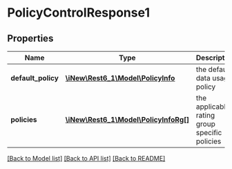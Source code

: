 # PolicyControlResponse1

## Properties
Name | Type | Description | Notes
------------ | ------------- | ------------- | -------------
**default_policy** | [**\iNew\Rest6_1\Model\PolicyInfo**](PolicyInfo.md) | the default data usage policy | 
**policies** | [**\iNew\Rest6_1\Model\PolicyInfoRg[]**](PolicyInfoRg.md) | the applicable rating group specific policies | 

[[Back to Model list]](../README.md#documentation-for-models) [[Back to API list]](../README.md#documentation-for-api-endpoints) [[Back to README]](../README.md)


